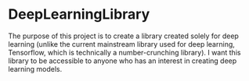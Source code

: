 # DeepLearningLibrary
The purpose of this project is to create a library created solely for deep learning (unlike the current mainstream library used for deep learning, Tensorflow, which is technically a number-crunching library). I want this library to be accessible to anyone who has an interest in creating deep learning models.
